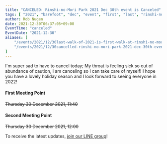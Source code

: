 ```yaml
---
title: "CANCELED: Rinshi-no-Mori Park 2021 Dec 30th event is Canceled"
tags: [ "2021", "barefoot", "dec", "event", "first", "last", "rinshi-no-mori", "walk", "canceled" ]
author: Rob Nugen
date: 2021-12-30T06:37:05+09:00
EventTime: "canceled"
EventDate: "2021-12-30"
aliases: [
    "/events/2021/12/30last-walk-of-2021-is-first-walk-at-rinshi-no-mori-park",
    "/events/2021/12/30cancelled-rinshi-no-mori-park-2021-dec-30th-event-is-canceled",
]
---
```


I'm super sad to have to cancel today; My throat is feeling sick
so out of abundance of caution, I am canceling so I can take care of myself!
I hope you have a lovely holiday season and
I look forward to seeing everyone in 2022!


#### First Meeting Point

~~Thursday 30 December 2021, 11:40~~

#### Second Meeting Point

~~Thursday 30 December 2021, 12:00~~



To receive the latest updates, [join our LINE group](/contact/)!
